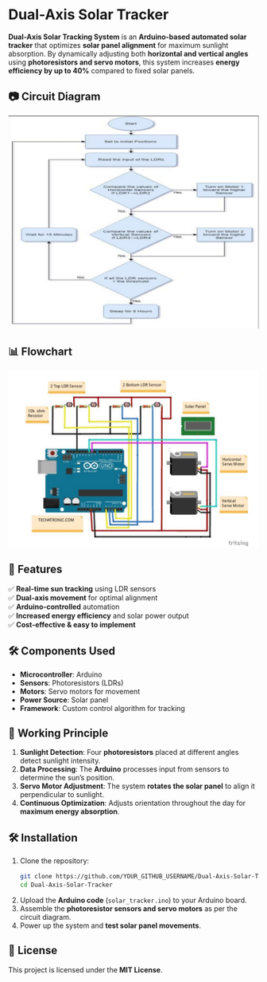 # Dual-Axis Solar Tracker  

**Dual-Axis Solar Tracking System** is an **Arduino-based automated solar tracker** that optimizes **solar panel alignment** for maximum sunlight absorption. By dynamically adjusting both **horizontal and vertical angles** using **photoresistors and servo motors**, this system increases **energy efficiency by up to 40%** compared to fixed solar panels.  

## 📷 Circuit Diagram  
![Circuit Diagram](circuit_diagram.jpg)  

## 📊 Flowchart  
![Flowchart](flowchart.jpg)  

## 🚀 Features  
✅ **Real-time sun tracking** using LDR sensors  
✅ **Dual-axis movement** for optimal alignment  
✅ **Arduino-controlled** automation  
✅ **Increased energy efficiency** and solar power output  
✅ **Cost-effective & easy to implement**  

## 🛠 Components Used  
- **Microcontroller**: Arduino  
- **Sensors**: Photoresistors (LDRs)  
- **Motors**: Servo motors for movement  
- **Power Source**: Solar panel  
- **Framework**: Custom control algorithm for tracking  

## 📌 Working Principle  
1. **Sunlight Detection**: Four **photoresistors** placed at different angles detect sunlight intensity.  
2. **Data Processing**: The **Arduino** processes input from sensors to determine the sun’s position.  
3. **Servo Motor Adjustment**: The system **rotates the solar panel** to align it perpendicular to sunlight.  
4. **Continuous Optimization**: Adjusts orientation throughout the day for **maximum energy absorption**.  

## 🛠 Installation  
1. Clone the repository:  
   ```bash
   git clone https://github.com/YOUR_GITHUB_USERNAME/Dual-Axis-Solar-Tracker.git
   cd Dual-Axis-Solar-Tracker
   ```  
2. Upload the **Arduino code** (`solar_tracker.ino`) to your Arduino board.  
3. Assemble the **photoresistor sensors and servo motors** as per the circuit diagram.  
4. Power up the system and **test solar panel movements**.  

## 📝 License  
This project is licensed under the **MIT License**.  
